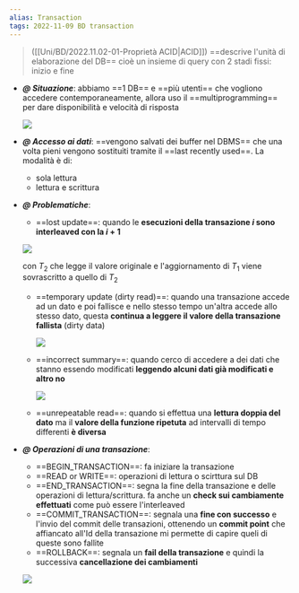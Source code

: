 ```yaml
---
alias: Transaction
tags: 2022-11-09 BD transaction
---
```


> ([[Uni/BD/2022.11.02-01-Proprietà ACID|ACID]]) ==descrive l'unità di elaborazione del DB== cioè un insieme di query con 2 stadi fissi: inizio e fine

- ***@ Situazione***: abbiamo ==1 DB== e ==più utenti== che vogliono accedere contemporaneamente, allora uso il ==multiprogramming== per dare disponibilità e velocità di risposta

	![](Uni/BD/img/multiuser.jpeg)

- ***@ Accesso ai dati***: ==vengono salvati dei buffer nel DBMS== che una volta pieni vengono sostituiti tramite il ==last recently used==. La modalità è di:
	- sola lettura
	- lettura e scrittura

- ***@ Problematiche***:
	- ==lost update==: quando le **esecuzioni della transazione $i$ sono interleaved con la $i+1$**

    ![](Uni/BD/img/lostupdate.jpeg)

    con $T_2$ che legge il valore originale e l'aggiornamento di $T_1$ viene sovrascritto a quello di $T_2$

	- ==temporary update (dirty read)==: quando una transazione accede ad un dato e poi fallisce e nello stesso tempo un'altra accede allo stesso dato, questa **continua a leggere il valore della transazione fallista** (dirty data)
	    
	    ![](Uni/BD/img/dirtyread.jpeg)
	
	- ==incorrect summary==: quando cerco di accedere a dei dati che stanno essendo modificati **leggendo alcuni dati già modificati e altro no**
	    
	    ![](Uni/BD/img/incsum.jpeg)
	
	
	- ==unrepeatable read==: quando si effettua una **lettura doppia del dato** ma il **valore della funzione ripetuta** ad intervalli di tempo differenti **è diversa**

- ***@ Operazioni di una transazione***:
	- ==BEGIN\_TRANSACTION==: fa iniziare la transazione
	- ==READ or WRITE==: operazioni di lettura o scirttura sul DB
	- ==END\_TRANSACTION==: segna la fine della transazione e delle operazioni di lettura/scrittura. fa anche un **check sui cambiamente effettuati** come può essere l'interleaved
	- ==COMMIT\_TRANSACTION==: segnala una **fine con successo** e l'invio del commit delle transazioni, ottenendo un **commit point** che affiancato all'Id della transazione mi permette di capire queli di queste sono fallite
	- ==ROLLBACK==: segnala un **fail della transazione** e quindi la successiva **cancellazione dei cambiamenti**
	
	![](Uni/BD/img/opertrans.jpeg)

